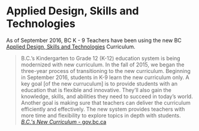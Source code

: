 # Applied Design, Skills and Technologies

As of September 2016, BC K - 9 Teachers have been using the new BC [Applied Design, Skills and Technologies](https://curriculum.gov.bc.ca/curriculum/applied-design-skills-and-technologies/introduction) Curriculum.

> B.C.’s Kindergarten to Grade 12 (K-12) education system is being modernized with new curriculum. In the fall of 2015, we began the three-year process of transitioning to the new curriculum.
> Beginning in September 2016, students in K-9 learn the new curriculum only. 
> A key goal \[of the new curruculum\] is to provide students with an education that is flexible and innovative. They’ll also gain the knowledge, skills, and abilities they need to succeed in today’s world.
> Another goal is making sure that teachers can deliver the curriculum efficiently and effectively. The new system provides teachers with more time and flexibility to explore topics in depth with students.
> [_B.C.'s New Curriculum_ - gov.bc.ca](http://www2.gov.bc.ca/gov/content/education-training/k-12/teach/curriculum)


